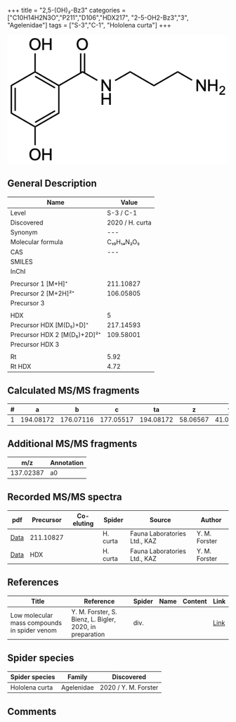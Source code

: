 +++
title = "2,5-(OH)₂-Bz3"
categories = ["C10H14H2N3O","P211","D106","HDX217",
"2-5-OH2-Bz3","3",
"Agelenidae"]
tags = ["S-3","C-1",
"Hololena curta"]
+++

![](/img/2-5-OH2-Bz3.png)

## General Description

| Name                       | Value              |
|----------------------------|--------------------|
| Level                      | S-3 / C-1          |
| Discovered                 | 2020 / H. curta    |
| Synonym                    | ---                |
| Molecular formula          | C₁₀H₁₄N₂O₃                   |
| CAS                        | ---                |
| SMILES |   |
| InChI  |   |
|                            |                    |
| Precursor 1 [M+H]⁺         | 211.10827                   |
| Precursor 2 [M+2H]²⁺       | 106.05805                   |
| Precursor 3                |                    |
|                            |                    |
| HDX                        | 5                   |
| Precursor HDX   [M(D₅)+D]⁺   | 217.14593                   |
| Precursor HDX 2 [M(D₅)+2D]²⁺ | 109.58001                   |
| Precursor HDX 3            |                    |
|                            |                    |
| Rt                         | 5.92                   |
| Rt HDX                     | 4.72                  |

## Calculated MS/MS fragments

| # | a         | b         | c         | ta        | z         | y         | tz        |
|---|-----------|-----------|-----------|-----------|-----------|-----------|-----------|
| 1 | 194.08172 | 176.07116 | 177.05517 | 194.08172 | 58.06567 | 41.03912 | 75.09222 |

## Additional MS/MS fragments

| m/z       | Annotation |
|-----------|------------|
| 137.02387 | a0         |

## Recorded MS/MS spectra

| pdf                                             | Precursor | Co-eluting | Spider      | Source                       | Author        |
|-------------------------------------------------|-----------|------------|-------------|------------------------------|---------------|
| [Data](/pdf/H-curta/211_2-5-OH2-Bz3_Hc.pdf) | 211.10827 |           | H. curta | Fauna Laboratories Ltd., KAZ | Y. M. Forster |
| [Data](/pdf/H-curta/211_2-5-OH2-Bz3_Hc_HDX.pdf) | HDX |           | H. curta | Fauna Laboratories Ltd., KAZ | Y. M. Forster |


## References

| Title | Reference | Spider | Name | Content | Link |
|-------|-----------|--------|------|---------|------|
| Low molecular mass compounds in spider venom      | Y. M. Forster, S. Bienz, L. Bigler, 2020, in preparation          | div.       |   |   | [Link](unknown) |

## Spider species

| Spider species     | Family     | Discovered           |
|--------------------|------------|----------------------|
| Hololena curta     | Agelenidae | 2020 / Y. M. Forster |


## Comments